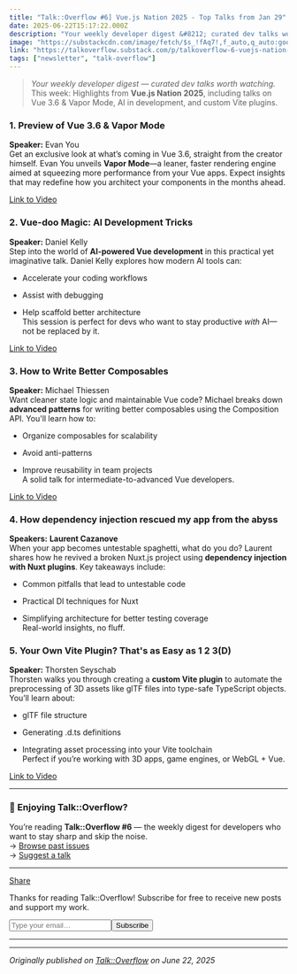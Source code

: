 ```yaml
---
title: "Talk::Overflow #6] Vue.js Nation 2025 - Top Talks from Jan 29"
date: 2025-06-22T15:17:22.000Z
description: "Your weekly developer digest &#8212; curated dev talks worth watching."
image: "https://substackcdn.com/image/fetch/$s_!fAq7!,f_auto,q_auto:good,fl_progressive:steep/https%3A%2F%2Fsubstack-post-media.s3.amazonaws.com%2Fpublic%2Fimages%2Fb5ae42ac-d6e2-4108-8bc2-fc0949d21af5_1024x1024.png"
link: "https://talkoverflow.substack.com/p/talkoverflow-6-vuejs-nation-2025"
tags: ["newsletter", "talk-overflow"]
---
```


<blockquote><p><em>Your weekly developer digest &#8212; curated dev talks worth watching.</em><br>This week: Highlights from <strong>Vue.js Nation 2025</strong>, including talks on Vue 3.6 &amp; Vapor Mode, AI in development, and custom Vite plugins.</p></blockquote><h3>1. Preview of Vue 3.6 &amp; Vapor Mode</h3><p><strong>Speaker:</strong> Evan You<br>Get an exclusive look at what&#8217;s coming in Vue 3.6, straight from the creator himself. Evan You unveils <strong>Vapor Mode</strong>&#8212;a leaner, faster rendering engine aimed at squeezing more performance from your Vue apps. Expect insights that may redefine how you architect your components in the months ahead.</p><p><a href="https://www.youtube.com/watch?v=zvjOT7NHl4Q">Link to Video</a></p><h3>2. Vue-doo Magic: AI Development Tricks</h3><p><strong>Speaker:</strong> Daniel Kelly<br>Step into the world of <strong>AI-powered Vue development</strong> in this practical yet imaginative talk. Daniel Kelly explores how modern AI tools can:</p><ul><li><p>Accelerate your coding workflows</p></li><li><p>Assist with debugging</p></li><li><p>Help scaffold better architecture<br>This session is perfect for devs who want to stay productive <em>with</em> AI&#8212;not be replaced by it.</p></li></ul><p><a href="https://www.youtube.com/watch?v=j8mc-RGX10s">Link to Video</a></p><h3>3. How to Write Better Composables</h3><p><strong>Speaker:</strong> Michael Thiessen<br>Want cleaner state logic and maintainable Vue code? Michael breaks down <strong>advanced patterns</strong> for writing better composables using the Composition API. You'll learn how to:</p><ul><li><p>Organize composables for scalability</p></li><li><p>Avoid anti-patterns</p></li><li><p>Improve reusability in team projects<br>A solid talk for intermediate-to-advanced Vue developers.</p></li></ul><p><a href="https://www.youtube.com/watch?v=z132P8H0uXI">Link to Video</a></p><h3>4. <strong>How dependency injection rescued my app from the abyss</strong></h3><p><strong>Speakers:</strong> <strong>Laurent Cazanove</strong><br>When your app becomes untestable spaghetti, what do you do? Laurent shares how he revived a broken Nuxt.js project using <strong>dependency injection with Nuxt plugins</strong>. Key takeaways include:</p><ul><li><p>Common pitfalls that lead to untestable code</p></li><li><p>Practical DI techniques for Nuxt</p></li><li><p>Simplifying architecture for better testing coverage<br>Real-world insights, no fluff.</p></li></ul><p></p><h3>5. Your Own Vite Plugin? That's as Easy as 1 2 3(D)</h3><p><strong>Speaker:</strong> Thorsten Seyschab<br>Thorsten walks you through creating a <strong>custom Vite plugin</strong> to automate the preprocessing of 3D assets like glTF files into type-safe TypeScript objects. You&#8217;ll learn about:</p><ul><li><p>glTF file structure</p></li><li><p>Generating .d.ts definitions</p></li><li><p>Integrating asset processing into your Vite toolchain<br>Perfect if you&#8217;re working with 3D apps, game engines, or WebGL + Vue.<br></p></li></ul><p><a href="https://www.youtube.com/watch?v=EbvvwWgJNpo">Link to Video</a></p><div><hr></div><h3>&#128233; Enjoying Talk::Overflow?</h3><p>You&#8217;re reading <strong>Talk::Overflow #6</strong> &#8212; the weekly digest for developers who want to stay sharp and skip the noise.<br>&#8594; <a href="https://talkoverflow.substack.com/">Browse past issues</a><br>&#8594; <a href="http://to: valpetaltechlabs@gmail.com">Suggest a talk </a></p><div><hr></div><p class="button-wrapper" data-attrs="{&quot;url&quot;:&quot;https://talkoverflow.substack.com/p/talkoverflow-6-vuejs-nation-2025?utm_source=substack&utm_medium=email&utm_content=share&action=share&token=eyJ1c2VyX2lkIjozMDY2Mzc5NjEsInBvc3RfaWQiOjE1NDY0ODA2NCwiaWF0IjoxNzUyNDExMTEyLCJleHAiOjE3NTUwMDMxMTIsImlzcyI6InB1Yi0zNjcyMDY4Iiwic3ViIjoicG9zdC1yZWFjdGlvbiJ9.Yc2E0S4Jj8KWRR2guY-eBxbUlX5DGvZALu_kzW5yr0Q&quot;,&quot;text&quot;:&quot;Share&quot;,&quot;action&quot;:null,&quot;class&quot;:null}" data-component-name="ButtonCreateButton"><a class="button primary" href="https://talkoverflow.substack.com/p/talkoverflow-6-vuejs-nation-2025?utm_source=substack&utm_medium=email&utm_content=share&action=share&token=eyJ1c2VyX2lkIjozMDY2Mzc5NjEsInBvc3RfaWQiOjE1NDY0ODA2NCwiaWF0IjoxNzUyNDExMTEyLCJleHAiOjE3NTUwMDMxMTIsImlzcyI6InB1Yi0zNjcyMDY4Iiwic3ViIjoicG9zdC1yZWFjdGlvbiJ9.Yc2E0S4Jj8KWRR2guY-eBxbUlX5DGvZALu_kzW5yr0Q"><span>Share</span></a></p><div class="subscription-widget-wrap-editor" data-attrs="{&quot;url&quot;:&quot;https://talkoverflow.substack.com/subscribe?&quot;,&quot;text&quot;:&quot;Subscribe&quot;,&quot;language&quot;:&quot;en&quot;}" data-component-name="SubscribeWidgetToDOM"><div class="subscription-widget show-subscribe"><div class="preamble"><p class="cta-caption">Thanks for reading Talk::Overflow! Subscribe for free to receive new posts and support my work.</p></div><form class="subscription-widget-subscribe"><input type="email" class="email-input" name="email" placeholder="Type your email&#8230;" tabindex="-1"><input type="submit" class="button primary" value="Subscribe"><div class="fake-input-wrapper"><div class="fake-input"></div><div class="fake-button"></div></div></form></div></div><div><hr></div><p></p>

---

*Originally published on [Talk::Overflow](https://talkoverflow.substack.com/p/talkoverflow-6-vuejs-nation-2025) on June 22, 2025*
